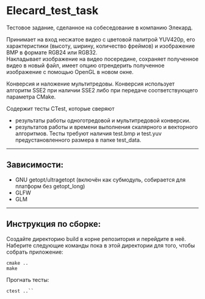 # Elecard_test_task

Тестовое задание, сделанное на собеседование в компанию Элекард.

Принимает на вход несжатое видео c цветовой палитрой YUV420p, его характеристики (высоту, ширину, количество фреймов) и изображение BMP в формате RGB24 или RGB32.  
Накладывает изображение на видео посередине, сохраняет полученное видео в новый файл, имеет опцию отрендерить полученное изображение с помощью OpenGL в новом окне.

Конверсия и наложение мультитредовы. Конверсия использует алгоритм SSE2 при наличии SSE2 либо при передаче соответствующего параметра CMake.

Содержит тесты CTest, которые сверяют 
* результаты работы одноготредовой и мультитредовой конверсии. 
* результатов работы и времени выполнения скалярного и векторного алгоритмов.
Тесты требуют наличия test.bmp и test.yuv предустановленного размера в папке test_data.

---
## Зависимости:
* GNU getopt/ultragetopt (включён как субмодуль, собирается для платформ без getopt_long)
* GLFW
* GLM

---
## Инструкция по сборке:
Создайте директорию build в корне репозитория и перейдите в неё.  
Наберите следующие команды пока в этой директории для того, чтобы собрать приложение:
```
cmake ..
make
```

Прогнать тесты:
```
ctest ..``
```
